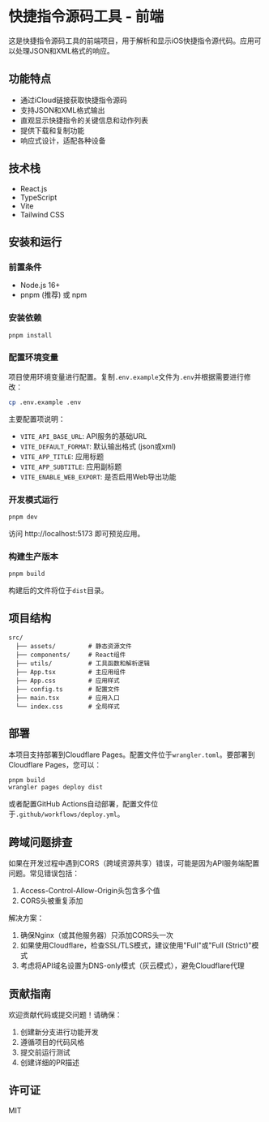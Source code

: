 # 快捷指令源码工具 - 前端

这是快捷指令源码工具的前端项目，用于解析和显示iOS快捷指令源代码。应用可以处理JSON和XML格式的响应。

## 功能特点

- 通过iCloud链接获取快捷指令源码
- 支持JSON和XML格式输出
- 直观显示快捷指令的关键信息和动作列表
- 提供下载和复制功能
- 响应式设计，适配各种设备

## 技术栈

- React.js
- TypeScript
- Vite
- Tailwind CSS

## 安装和运行

### 前置条件

- Node.js 16+
- pnpm (推荐) 或 npm

### 安装依赖

```bash
pnpm install
```

### 配置环境变量

项目使用环境变量进行配置。复制`.env.example`文件为`.env`并根据需要进行修改：

```bash
cp .env.example .env
```

主要配置项说明：

- `VITE_API_BASE_URL`: API服务的基础URL
- `VITE_DEFAULT_FORMAT`: 默认输出格式 (json或xml)
- `VITE_APP_TITLE`: 应用标题
- `VITE_APP_SUBTITLE`: 应用副标题
- `VITE_ENABLE_WEB_EXPORT`: 是否启用Web导出功能

### 开发模式运行

```bash
pnpm dev
```

访问 http://localhost:5173 即可预览应用。

### 构建生产版本

```bash
pnpm build
```

构建后的文件将位于`dist`目录。

## 项目结构

```
src/
  ├── assets/         # 静态资源文件
  ├── components/     # React组件
  ├── utils/          # 工具函数和解析逻辑
  ├── App.tsx         # 主应用组件
  ├── App.css         # 应用样式
  ├── config.ts       # 配置文件
  ├── main.tsx        # 应用入口
  └── index.css       # 全局样式
```

## 部署

本项目支持部署到Cloudflare Pages。配置文件位于`wrangler.toml`。要部署到Cloudflare Pages，您可以：

```bash
pnpm build
wrangler pages deploy dist
```

或者配置GitHub Actions自动部署，配置文件位于`.github/workflows/deploy.yml`。

## 跨域问题排查

如果在开发过程中遇到CORS（跨域资源共享）错误，可能是因为API服务端配置问题。常见错误包括：

1. Access-Control-Allow-Origin头包含多个值
2. CORS头被重复添加

解决方案：

1. 确保Nginx（或其他服务器）只添加CORS头一次
2. 如果使用Cloudflare，检查SSL/TLS模式，建议使用"Full"或"Full (Strict)"模式
3. 考虑将API域名设置为DNS-only模式（灰云模式），避免Cloudflare代理

## 贡献指南

欢迎贡献代码或提交问题！请确保：

1. 创建新分支进行功能开发
2. 遵循项目的代码风格
3. 提交前运行测试
4. 创建详细的PR描述

## 许可证

MIT
